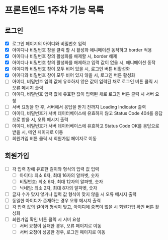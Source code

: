 # 프론트엔드 1주차 기능 목록

## 로그인
- [x] 로그인 페이지의 아이디와 비밀번호 입력
- [x] 아이디나 비밀번호 창을 클릭 할 시 활성화 애니메이션 동작하고 border 적용
- [x] 아이디나 비밀번호 창의 활성화를 해제할 시, border 해제
- [x] 아이디나 비밀번호 창의 활성화를 해제하고 입력 값이 없을 시, 애니메이션 동작
- [x] 아이디와 비밀번호 창이 모두 비어 있을 시, 로그인 버튼 비활성화
- [x] 아이디와 비밀번호 창이 모두 비어 있지 않을 시, 로그인 버튼 활성화
- [ ] 아이디, 비밀번호 입력 값에 유효하지 않은 값이 입력된 채로 로그인 버튼 클릭 시 오류 메시지 출력
- [ ] 아이디, 비밀번호 입력 값에 유효한 값이 입력된 채로 로그인 버튼 클릭 시 서버 요청
- [ ] 서버 요청을 한 후, 서버에서 응답을 받기 전까지 Loading Indicator 출력
- [ ] 아이디, 비밀번호가 서버 데이터베이스에 유효하지 않고 Status Code 404를 응답으로 받을 시, 오류 메시지 출력
- [ ] 아이디, 비밀번호가 서버 데이터베이스에 유효하고 Status Code OK를 응답으로 받을 시, 메인 페이지로 이동 
- [ ] 회원가입 버튼 클릭 시 회원가입 페이지로 이동

## 회원가입
- [ ] 각 입력 창에 유효한 길이와 형식의 입력 값 입력
  - [ ] 아이디: 최소 6자, 최대 16자의 알파벳, 숫자
  - [ ] 비밀번호: 최소 6자, 최대 12자의 알파벳, 숫자
  - [ ] 닉네임: 최소 2자, 최대 8자의 알파벳, 숫자
- [ ] 글자 수가 맞지 않거나 입력 값 형식이 맞지 않을 시 오류 메시지 출력
- [ ] 동일한 아이디가 존재하는 경우 오류 메시지 출력
- [ ] 각 입력 값의 길이와 형식이 맞고, 아이디에 중복이 없을 시 회원가입 확인 버튼 활성화
- [ ] 회원가입 확인 버튼 클릭 시 서버 요청
  - [ ] 서버 요청이 실패한 경우, 오류 페이지로 이동
  - [ ] 서버 요청이 성공한 경우, 로그인 페이지로 이동
